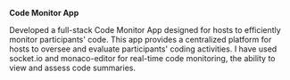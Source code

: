 **Code Monitor App**

Developed a full-stack Code Monitor App designed for hosts to efficiently monitor participants' code. This app provides a centralized platform for hosts to oversee and evaluate participants' coding activities. I have used socket.io and monaco-editor for real-time code monitoring, the ability to view and assess code summaries.
